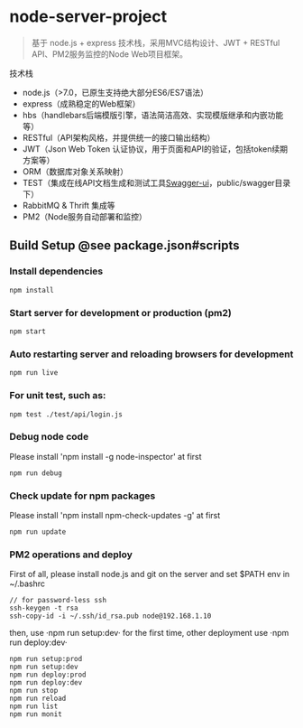 # node-server-project
> 基于 node.js + express 技术栈，采用MVC结构设计、JWT + RESTful API、PM2服务监控的Node Web项目框架。

技术栈

- node.js（>7.0，已原生支持绝大部分ES6/ES7语法）
- express（成熟稳定的Web框架）
- hbs（handlebars后端模版引擎，语法简洁高效、实现模版继承和内嵌功能等）
- RESTful（API架构风格，并提供统一的接口输出结构）
- JWT（Json Web Token 认证协议，用于页面和API的验证，包括token续期方案等）
- ORM（数据库对象关系映射）
- TEST（集成在线API文档生成和测试工具[Swagger-ui](https://github.com/swagger-api/swagger-ui)，public/swagger目录下）
- RabbitMQ & Thrift 集成等
- PM2（Node服务自动部署和监控）


## Build Setup  @see package.json#scripts

### Install dependencies

```
npm install
```

### Start server for development or production (pm2)

```
npm start
```

### Auto restarting server and reloading browsers for development

```
npm run live
```

### For unit test, such as:

```
npm test ./test/api/login.js
```

### Debug node code

Please install 'npm install -g node-inspector' at first

```
npm run debug
```

### Check update for npm packages

Please install 'npm install npm-check-updates -g' at first

```
npm run update
```

### PM2 operations and deploy

First of all, please install node.js and git on the server and set $PATH env in ~/.bashrc
```
// for password-less ssh
ssh-keygen -t rsa
ssh-copy-id -i ~/.ssh/id_rsa.pub node@192.168.1.10
```
then, use ·npm run setup:dev· for the first time, other deployment use ·npm run deploy:dev·
```
npm run setup:prod
npm run setup:dev
npm run deploy:prod
npm run deploy:dev
npm run stop
npm run reload
npm run list
npm run monit
```
